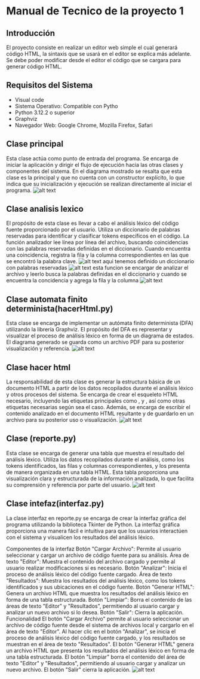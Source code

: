 # Manual de Tecnico de la proyecto 1

## Introducción
El proyecto consiste en realizar un editor web simple el cual generará código HTML, la sintaxis
que se usará en el editor se explica más adelante. Se debe poder modificar desde el editor el
código que se cargara para generar código HTML.

## Requisitos del Sistema
- Visual code
- Sistema Operativo: Compatible con Pytho
- Python 3.12.2  o superior
- Graphviz
- Navegador Web: Google Chrome, Mozilla Firefox, Safari

## Clase principal
Esta clase actúa como punto de entrada del programa. Se encarga de iniciar la aplicación y dirigir el flujo de ejecución hacia las otras clases y componentes del sistema. En el diagrama mostrado se resalta que esta clase es la principal y que no cuenta con un constructor explícito, lo que indica que su inicialización y ejecución se realizan directamente al iniciar el programa.
![alt text](Imagenes\7.png)

## Clase analisis lexico
El propósito de esta clase es llevar a cabo el análisis léxico del código fuente proporcionado por el usuario. Utiliza un diccionario de palabras reservadas para identificar y clasificar tokens específicos en el código. La función analizador lee línea por línea del archivo, buscando coincidencias con las palabras reservadas definidas en el diccionario. Cuando encuentra una coincidencia, registra la fila y la columna correspondientes en las que se encontró la palabra clave.
![alt text](Imagenes\9.png)
aqui tenemos definido un diccionario con palabras reservadas
![alt text](Imagenes\10.png)
esta funcion se encargar de analizar el archivo y leerlo busca la palabras definidas en el diccionario y cuando se encuentra la concidencia y agrega la fila y la columna
![alt text](Imagenes\11.png)

## Clase automata finito determinista(hacerHtml.py)
Esta clase se encarga de implementar un autómata finito determinista (DFA) utilizando la librería Graphviz. El propósito del DFA es representar y visualizar el proceso de análisis léxico en forma de un diagrama de estados. El diagrama generado se guarda como un archivo PDF para su posterior visualización y referencia.
![alt text](Imagenes\13.png)

## Clase hacer html
La responsabilidad de esta clase es generar la estructura básica de un documento HTML a partir de los datos recopilados durante el análisis léxico y otros procesos del sistema. Se encarga de crear el esqueleto HTML necesario, incluyendo las etiquetas principales como <html>, <head> y <body>, así como otras etiquetas necesarias según sea el caso. Además, se encarga de escribir el contenido analizado en el documento HTML resultante y de guardarlo en un archivo para su posterior uso o visualización.
![alt text](Imagenes\14.png)

## Clase (reporte.py)
Esta clase se encarga de generar una tabla que muestra el resultado del análisis léxico. Utiliza los datos recopilados durante el análisis, como los tokens identificados, las filas y columnas correspondientes, y los presenta de manera organizada en una tabla HTML. Esta tabla proporciona una visualización clara y estructurada de la información analizada, lo que facilita su comprensión y referencia por parte del usuario.
![alt text](Imagenes\15.png)

## Clase intefaz(interfaz.py)
La clase interfaz en reporte.py se encarga de crear la interfaz gráfica del programa utilizando la biblioteca Tkinter de Python. La interfaz gráfica proporciona una manera fácil e intuitiva para que los usuarios interactúen con el sistema y visualicen los resultados del análisis léxico.

Componentes de la interfaz
Botón "Cargar Archivo": Permite al usuario seleccionar y cargar un archivo de código fuente para su análisis.
Área de texto "Editor": Muestra el contenido del archivo cargado y permite al usuario realizar modificaciones si es necesario.
Botón "Analizar": Inicia el proceso de análisis léxico del código fuente cargado.
Área de texto "Resultados": Muestra los resultados del análisis léxico, como los tokens identificados y sus ubicaciones en el código fuente.
Botón "Generar HTML": Genera un archivo HTML que muestra los resultados del análisis léxico en forma de una tabla estructurada.
Botón "Limpiar": Borra el contenido de las áreas de texto "Editor" y "Resultados", permitiendo al usuario cargar y analizar un nuevo archivo si lo desea.
Botón "Salir": Cierra la aplicación.
Funcionalidad
El botón "Cargar Archivo" permite al usuario seleccionar un archivo de código fuente desde el sistema de archivos local y cargarlo en el área de texto "Editor".
Al hacer clic en el botón "Analizar", se inicia el proceso de análisis léxico del código fuente cargado, y los resultados se muestran en el área de texto "Resultados".
El botón "Generar HTML" genera un archivo HTML que presenta los resultados del análisis léxico en forma de una tabla estructurada.
El botón "Limpiar" borra el contenido del área de texto "Editor" y "Resultados", permitiendo al usuario cargar y analizar un nuevo archivo.
El botón "Salir" cierra la aplicación.
![alt text](Imagenes\16.png)








